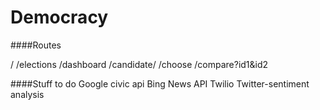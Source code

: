 Democracy
=========

####Routes

/
/elections
/dashboard
/candidate/<candidate-name>
/choose
/compare?id1&id2

####Stuff to do
Google civic api
Bing News API
Twilio
Twitter-sentiment analysis


